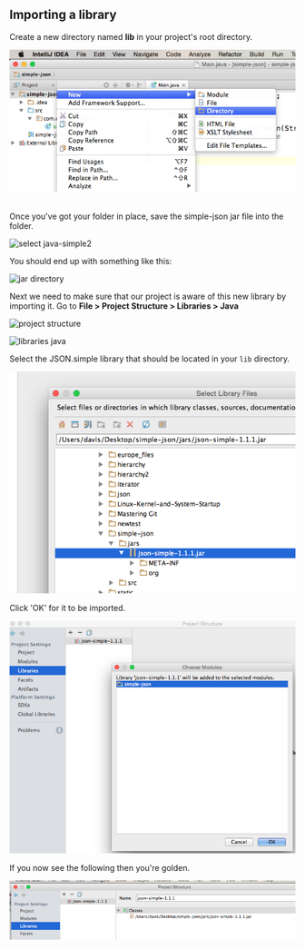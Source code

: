 ## Importing a library

Create a new directory named **lib** in your project's root directory.

![hashmaps](https://github.com/accesscode-2-1/unit-0/blob/master/images/makenewjarsdirectory.png)

<br/>
Once you've got your folder in place, save the simple-json jar file into the folder. 
<br/>

![select java-simple2](https://github.com/floreo-labs/Java-Core-Curriculum/blob/master/lessons/json/imgs/Screen%20Shot%202020-04-21%20at%201.34.47%20AM.png)

You should end up with something like this:

![jar directory](https://github.com/floreo-labs/Java-Core-Curriculum/blob/master/lessons/json/imgs/Screen%20Shot%202020-04-21%20at%201.34.21%20AM.png)

Next we need to make sure that our project is aware of this new library by importing it. Go to **File > Project Structure > Libraries > Java**

![project structure](https://github.com/floreo-labs/Java-Core-Curriculum/blob/master/lessons/json/imgs/Screen%20Shot%202020-04-21%20at%201.35.38%20AM.png)


![libraries java](https://github.com/floreo-labs/Java-Core-Curriculum/blob/master/lessons/json/imgs/Screen%20Shot%202020-04-21%20at%201.36.19%20AM.png)

Select the JSON.simple library that should be located in your `lib` directory.

![select java-simple](https://github.com/accesscode-2-1/unit-0/blob/master/images/select_json_simple.png)

Click 'OK' for it to be imported.

![ select java-simple4 ](https://github.com/accesscode-2-1/unit-0/blob/master/images/select_json_simple4.png)

If you now see the following then you're golden.

![select java-simple3](https://github.com/accesscode-2-1/unit-0/blob/master/images/select_json_simple3.png)
